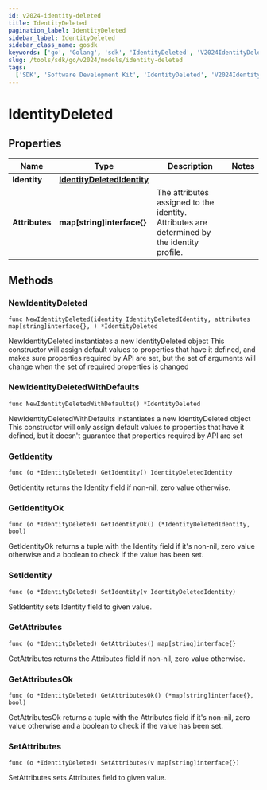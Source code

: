 ```yaml
---
id: v2024-identity-deleted
title: IdentityDeleted
pagination_label: IdentityDeleted
sidebar_label: IdentityDeleted
sidebar_class_name: gosdk
keywords: ['go', 'Golang', 'sdk', 'IdentityDeleted', 'V2024IdentityDeleted']
slug: /tools/sdk/go/v2024/models/identity-deleted
tags:
  ['SDK', 'Software Development Kit', 'IdentityDeleted', 'V2024IdentityDeleted']
---
```


# IdentityDeleted

## Properties

| Name | Type | Description | Notes |
| --- | --- | --- | --- |
| **Identity** | [**IdentityDeletedIdentity**](identity-deleted-identity) |  |
| **Attributes** | **map[string]interface{}** | The attributes assigned to the identity. Attributes are determined by the identity profile. |

## Methods

### NewIdentityDeleted

`func NewIdentityDeleted(identity IdentityDeletedIdentity, attributes map[string]interface{}, ) *IdentityDeleted`

NewIdentityDeleted instantiates a new IdentityDeleted object This constructor will assign default values to properties that have it defined, and makes sure properties required by API are set, but the set of arguments will change when the set of required properties is changed

### NewIdentityDeletedWithDefaults

`func NewIdentityDeletedWithDefaults() *IdentityDeleted`

NewIdentityDeletedWithDefaults instantiates a new IdentityDeleted object This constructor will only assign default values to properties that have it defined, but it doesn't guarantee that properties required by API are set

### GetIdentity

`func (o *IdentityDeleted) GetIdentity() IdentityDeletedIdentity`

GetIdentity returns the Identity field if non-nil, zero value otherwise.

### GetIdentityOk

`func (o *IdentityDeleted) GetIdentityOk() (*IdentityDeletedIdentity, bool)`

GetIdentityOk returns a tuple with the Identity field if it's non-nil, zero value otherwise and a boolean to check if the value has been set.

### SetIdentity

`func (o *IdentityDeleted) SetIdentity(v IdentityDeletedIdentity)`

SetIdentity sets Identity field to given value.

### GetAttributes

`func (o *IdentityDeleted) GetAttributes() map[string]interface{}`

GetAttributes returns the Attributes field if non-nil, zero value otherwise.

### GetAttributesOk

`func (o *IdentityDeleted) GetAttributesOk() (*map[string]interface{}, bool)`

GetAttributesOk returns a tuple with the Attributes field if it's non-nil, zero value otherwise and a boolean to check if the value has been set.

### SetAttributes

`func (o *IdentityDeleted) SetAttributes(v map[string]interface{})`

SetAttributes sets Attributes field to given value.
